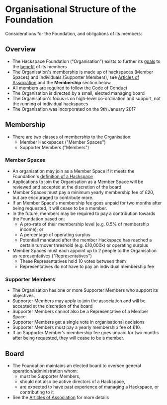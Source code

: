 # Organisational Structure of the Foundation

Considerations for the Foundation, and obligations of its members:

## Overview
* The Hackspace Foundation ("Organisation") exists to further its [goals](goals.md) to the [benefit](benefits.md) of its members
* The Organisation's membership is made up of hackspaces (Member Spaces) and individuals (Supporter Members), see [Articles of Association](https://github.com/UKHackspaceFoundation/constitution/blob/master/articles.pdf) and the **Membership** section below
* All members are required to follow the [Code of Conduct](codeOfConduct.md)
* The Organisation is directed by a small, elected managing board
* The Organisation's focus is on high-level co-ordination and support, not the running of individual hackspaces
* The Organisation was incorporated on the 9th January 2017

## Membership
* There are two classes of membership to the Organisation:
    * Member Hackspaces ("Member Spaces")
    * Supporter Members ("Members")

### Member Spaces
* An organisation may join as a Member Space if it meets the Foundation's [definition of a Hackspace](define.md)
* Applications to join the Organisation as a Member Space will be reviewed and accepted at the discretion of the board
* Member Spaces must pay a minimum yearly membership fee of £20, but are encouraged to contribute more.
* If an Member Space's membership fee goes unpaid for two months after being requested, it will cease to be a member.
* In the future, members may be required to pay a contribution towards the Foundation based on:
    * A pro-rate of their membership level (e.g. 0.5% of membership income); or 
    * A percentage of operating surplus
    * Potentiall mandated after the member Hackspace has reached a certain turnover threshold (e.g. £10,000k) or operating surplus
* Member Spaces must each appoint up to 2 people to the Organisation as representatives ("Representatives")
    * These Representatives hold 10 votes between them
    * Representatives do not have to pay an individual membership fee

### Supporter Members
* The Organisation has one or more Supporter Members who support its objectives.
* Supporter Members may apply to join the association and will be accepted at the discretion of the board
* Supporter Members cannot also be a Representative of a Member Space
* Supporter Members get a single vote in organisational decisions
* Supporter Members must pay a yearly membership fee of £10.
* If an Supporter Member's membership fee goes unpaid for two months after being requested, they will cease to be a member.

## Board
* The Foundation maintains an elected board to oversee general operation/administration whom:
    * must be Supporter Members,
    * should not also be active directors of a Hackspace,
    * are expected to have past experience of managing a Hackspace, or contributing to it
* See the [Articles of Association](https://github.com/UKHackspaceFoundation/constitution/blob/master/articles.pdf) for more details

